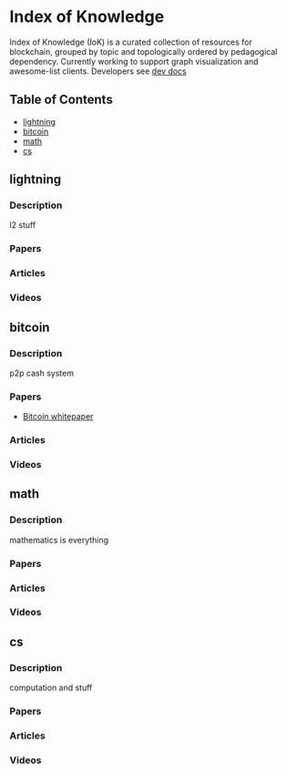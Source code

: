# Index of Knowledge

Index of Knowledge (IoK) is a curated collection of resources for blockchain, grouped by topic and topologically ordered by pedagogical dependency. Currently working to support graph visualization and awesome-list clients. Developers see [dev docs](./DEV.md)

## Table of Contents

* [lightning](#lightning)
* [bitcoin](#bitcoin)
* [math](#math)
* [cs](#cs)

## lightning

### Description

l2 stuff

### Papers

### Articles

### Videos

## bitcoin

### Description

p2p cash system

### Papers

* [Bitcoin whitepaper](https://bitcoin.org/bitcoin.pdf)

### Articles

### Videos

## math

### Description

mathematics is everything

### Papers

### Articles

### Videos

## cs

### Description

computation and stuff

### Papers

### Articles

### Videos

